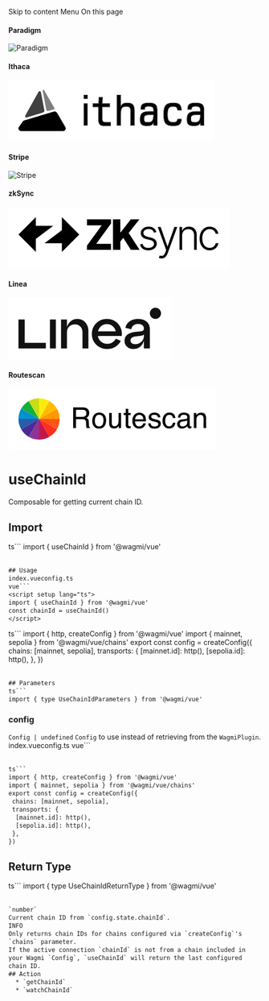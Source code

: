Skip to content 
Menu
On this page
#### Paradigm
![Paradigm](https://raw.githubusercontent.com/wevm/.github/main/content/sponsors/paradigm-light.svg)
#### Ithaca
![Ithaca](https://raw.githubusercontent.com/wevm/.github/main/content/sponsors/ithaca-light.svg)
#### Stripe
![Stripe](https://raw.githubusercontent.com/wevm/.github/main/content/sponsors/stripe-light.svg)
#### zkSync
![zkSync](https://raw.githubusercontent.com/wevm/.github/main/content/sponsors/zksync-light.svg)
#### Linea
![Linea](https://raw.githubusercontent.com/wevm/.github/main/content/sponsors/linea-light.svg)
#### Routescan
![Routescan](https://raw.githubusercontent.com/wevm/.github/main/content/sponsors/routescan-light.svg)
# useChainId ​
Composable for getting current chain ID.
## Import ​
ts```
import { useChainId } from '@wagmi/vue'
```

## Usage ​
index.vueconfig.ts
vue```
<script setup lang="ts">
import { useChainId } from '@wagmi/vue'
const chainId = useChainId()
</script>
```

ts```
import { http, createConfig } from '@wagmi/vue'
import { mainnet, sepolia } from '@wagmi/vue/chains'
export const config = createConfig({
 chains: [mainnet, sepolia],
 transports: {
  [mainnet.id]: http(),
  [sepolia.id]: http(),
 },
})
```

## Parameters ​
ts```
import { type UseChainIdParameters } from '@wagmi/vue'
```

### config ​
`Config | undefined`
`Config` to use instead of retrieving from the `WagmiPlugin`.
index.vueconfig.ts
vue```
<script setup lang="ts">
import { useChainId } from '@wagmi/vue'
import { config } from './config'
const chainId = useChainId({
 config, 
})
</script>
```

ts```
import { http, createConfig } from '@wagmi/vue'
import { mainnet, sepolia } from '@wagmi/vue/chains'
export const config = createConfig({
 chains: [mainnet, sepolia],
 transports: {
  [mainnet.id]: http(),
  [sepolia.id]: http(),
 },
})
```

## Return Type ​
ts```
import { type UseChainIdReturnType } from '@wagmi/vue'
```

`number`
Current chain ID from `config.state.chainId`.
INFO
Only returns chain IDs for chains configured via `createConfig`'s `chains` parameter.
If the active connection `chainId` is not from a chain included in your Wagmi `Config`, `useChainId` will return the last configured chain ID.
## Action ​
  * `getChainId`
  * `watchChainId`


